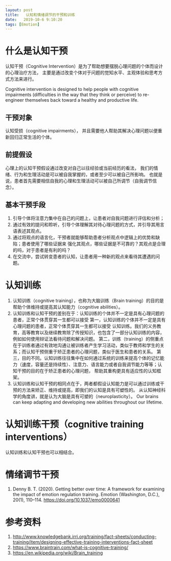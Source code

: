 ```yaml
---
layout: post
title:   认知和情绪调节的干预和训练
date:   2019-10-6 9:10:20
tags: [Emotion]
---
```


# 什么是认知干预

认知干预（Cognitive Intervention）是为了帮助想要摆脱心理问题的个体而设计的心理治疗方法，
主要是通过改变个体对于问题的觉知水平、主观体验和思考方式方法来进行。

Cognitive intervention is designed to help people with cognitive impairments 
(difficulties in the way that they think or perceive) to re-engineer themselves back toward a healthy and productive life. 

## 干预对象

认知受损（cognitive impairments），
并且需要他人帮助其解决心理问题以便重新回归正常生活的个体。

## 前提假设

心理上的认知干预假设通过改变对自己以往经验或当前经历的看法，
我们的情绪、行为和生理活动是可以被自我掌握的，或者至少可以被自己所影响。
也就是说，患者首先需要相信自我的心理和生理活动可以被自己所调节（自我调节信念）。

## 基本干预手段

1. 引导个体将注意力集中在自己的问题上，让患者对自我问题进行评估和分析；
2. 通过有效的提问和聆听，引导个体理解其对待心理问题的方式，并引导其用言语表述其观点。
3. 通过将观点的语言化，干预者就能够帮助患者分析观点中逻辑上的优势和缺陷；患者使用了哪些证据来
强化其观点，哪些证据是不可靠的？其观点是合理的吗，对于患者是有利的吗？
4. 在交流中，尝试转变患者的认知，让患者用一种新的观点来看待其遭遇的问题。

# 认知训练

1. 认知训练（cognitive training），也称为大脑训练（Brain training）的目的是帮助个体维持或提高其认知能力（cognitive abilities）。
2. 认知训练和认知干预的差别在于：认知训练的个体并不一定是具有心理问题的患者，正常个体贯穿其一生都可以接受
     第一，认知训练的个体并不一定是具有心理问题的患者，正常个体贯穿其一生都可以接受
认知训练。我们的义务教育，高等教育以及继续教育除了传授知识，也包含了一部分认知训练的内容，例如如何使用辩证法看待问题和解决问题。
     第二，训练（training）的侧重点在于训练者通过有效地沟通让被训练者产生学习活动，类似于教师和学生的关系；而认知干预侧重于矫正患者的心理问题，类似于医生和患者的关系。
	 第三，目的不同。认知训练往往集中在如何通过系统的训练来提高个体的记忆能力（速度，容量还是持续性）、注意力、语言能力或者自我调节能力等等；认知干预的目的在于矫正患者的心理问题，
	 帮助其重构更具有适应性的认知框架。
3. 认知训练和认知干预的相同点在于，两者都假设认知能力是可以通过训练或干预的方法来矫正、维持或提高，即我们的认知是具有可塑性的。
从认知神经科学的角度讲，就是认为大脑是具有可塑的（neuroplasticity）。
Our brains can keep adapting and developing new abilities throughout our lifetime.

# 认知训练干预（cognitive training interventions）

认知训练和认知干预也可以相结合。

# 情绪调节干预

1. Denny B. T. (2020). Getting better over time: A framework for examining the impact of emotion regulation training. Emotion (Washington, D.C.), 20(1), 110–114. https://doi.org/10.1037/emo0000641



# 参考资料

1. http://www.knowledgebank.irri.org/training/fact-sheets/conducting-training/item/designing-effective-training-interventions-fact-sheet
2. https://www.braintrain.com/what-is-cognitive-training/
3. https://en.wikipedia.org/wiki/Brain_training